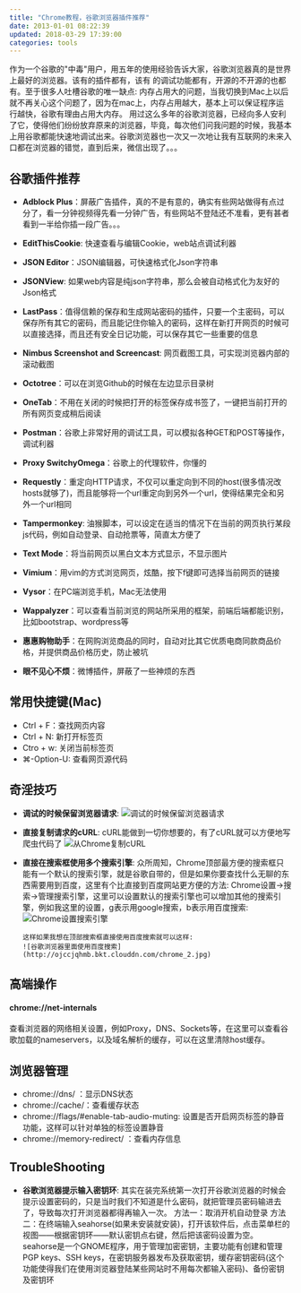 ```yaml
---
title: "Chrome教程，谷歌浏览器插件推荐"
date: 2013-01-01 08:22:39
updated: 2018-03-29 17:39:00
categories: tools
---
```

作为一个谷歌的"中毒"用户，用五年的使用经验告诉大家，谷歌浏览器真的是世界上最好的浏览器。该有的插件都有，该有 的调试功能都有，开源的不开源的也都有。至于很多人吐槽谷歌的唯一缺点: 内存占用大的问题，当我切换到Mac上以后就不再关心这个问题了，因为在mac上，内存占用越大，基本上可以保证程序运行越快，谷歌有理由占用大内存。 用过这么多年的谷歌浏览器，已经向多人安利了它，使得他们纷纷放弃原来的浏览器，毕竟，每次他们问我问题的时候，我基本上用谷歌都能快速地调试出来。谷歌浏览器也一次又一次地让我有互联网的未来入口都在浏览器的错觉，直到后来，微信出现了。。。

## 谷歌插件推荐

- **Adblock Plus**：屏蔽广告插件，真的不是有意的，确实有些网站做得有点过分了，看一分钟视频得先看一分钟广告，有些网站不登陆还不准看，更有甚者看到一半给你插一段广告。。。

- **EditThisCookie**: 快速查看与编辑Cookie，web站点调试利器

- **JSON Editor**：JSON编辑器，可快速格式化Json字符串

- **JSONView**: 如果web内容是纯json字符串，那么会被自动格式化为友好的Json格式

- **LastPass**：值得信赖的保存和生成网站密码的插件，只要一个主密码，可以保存所有其它的密码，而且能记住你输入的密码，这样在新打开网页的时候可以直接选择，而且还有安全日记功能，可以保存其它一些重要的信息

- **Nimbus Screenshot and Screencast**: 网页截图工具，可实现浏览器内部的滚动截图 

- **Octotree**：可以在浏览Github的时候在左边显示目录树

- **OneTab**：不用在关闭的时候把打开的标签保存成书签了，一键把当前打开的所有网页变成稍后阅读

- **Postman**：谷歌上非常好用的调试工具，可以模拟各种GET和POST等操作，调试利器

- **Proxy SwitchyOmega**：谷歌上的代理软件，你懂的

- **Requestly**：重定向HTTP请求，不仅可以重定向到不同的host(很多情况改hosts就够了)，而且能够将一个url重定向到另外一个url，使得结果完全和另外一个url相同

- **Tampermonkey**: 油猴脚本，可以设定在适当的情况下在当前的网页执行某段js代码，例如自动登录、自动抢票等，简直太方便了

- **Text Mode**：将当前网页以黑白文本方式显示，不显示图片

- **Vimium**：用vim的方式浏览网页，炫酷，按下f键即可选择当前网页的链接

- **Vysor**：在PC端浏览手机，Mac无法使用

- **Wappalyzer**：可以查看当前浏览的网站所采用的框架，前端后端都能识别，比如bootstrap、wordpress等

- **惠惠购物助手**：在网购浏览商品的同时，自动对比其它优质电商同款商品价格，并提供商品价格历史，防止被坑

- **眼不见心不烦**：微博插件，屏蔽了一些神烦的东西

## 常用快捷键(Mac)

- Ctrl + F：查找网页内容
- Ctrl + N: 新打开标签页
- Ctro + w: 关闭当前标签页
- ⌘-Option-U: 查看网页源代码

## 奇淫技巧

-   **调试的时候保留浏览器请求**:
    ![调试的时候保留浏览器请求](http://ojccjqhmb.bkt.clouddn.com/chrome_0.jpg)

-   **直接复制请求的cURL**: cURL能做到一切你想要的，有了cURL就可以方便地写爬虫代码了
        ![从Chrome复制cURL](http://ojccjqhmb.bkt.clouddn.com/chrome-1.jpg)

-   **直接在搜索框使用多个搜索引擎**: 众所周知，Chrome顶部最方便的搜索框只能有一个默认的搜索引擎，就是谷歌自带的，但是如果你要查找什么无聊的东西需要用到百度，这里有个比直接到百度网站更方便的方法:  Chrome设置->搜索->管理搜索引擎，这里可以设置默认的搜索引擎也可以增加其他的搜索引擎，例如我这里的设置，g表示用google搜索，b表示用百度搜索:
        ![Chrome设置搜索引擎](http://ojccjqhmb.bkt.clouddn.com/chrome_3.jpg)

        这样如果我想在顶部搜索框直接使用百度搜索就可以这样:
        ![谷歌浏览器里面使用百度搜索](http://ojccjqhmb.bkt.clouddn.com/chrome_2.jpg)

## 高端操作

#### chrome://net-internals

查看浏览器的网络相关设置，例如Proxy，DNS、Sockets等，在这里可以查看谷歌加载的nameservers，以及域名解析的缓存，可以在这里清除host缓存。

## 浏览器管理

-   chrome://dns/ ：显示DNS状态
-   chrome://cache/：查看缓存状态
-   chrome://flags/#enable-tab-audio-muting: 设置是否开启网页标签的静音功能，这样可以针对单独的标签设置静音
-   chrome://memory-redirect/ ：查看内存信息


## TroubleShooting
- **谷歌浏览器提示输入密钥环**: 其实在装完系统第一次打开谷歌浏览器的时候会提示设置密码的，只是当时我们不知道是什么密码，就把管理员密码输进去了，导致每次打开浏览器都得再输入一次。
  方法一：取消开机自动登录 
  方法二：在终端输入seahorse(如果未安装就安装)，打开该软件后，点击菜单栏的视图——根据密钥环——默认密钥点右键，然后把该密码设置为空。seahorse是一个GNOME程序，用于管理加密密钥，主要功能有创建和管理PGP keys、SSH keys，在密钥服务器发布及获取密钥，缓存密钥密码(这个功能使得我们在使用浏览器登陆某些网站时不用每次都输入密码)、备份密钥及密钥环


